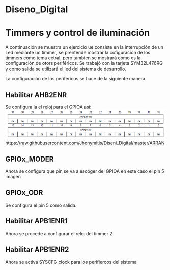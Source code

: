 # Diseno_Digital
# Timmers y control de iluminación 
A continuación se muestra un ejercicio ue consiste en la interrupción de un Led mediante un timmer, se prentende mostrar la cofiguración de los timmers como tema cetral, pero tambien se mostrará como es la configuración de otors periféricos.
Se trabajó con la tarjeta SYM32L476RG y como salida se utilizará el led del sistema de desarrollo.

La configuración de los periféricos se hace de la siguiente manera.

## Habilitar AHB2ENR
Se configura la el reloj para el GPIOA así:
![Diseno_Digital](ARRAN.png)
https://raw.githubusercontent.com/Jhonymitis/Diseni_Digital/master/ARRAN


## GPIOx_MODER
Ahora se configura que pin se va a escoger del GPIOA en este caso el pin 5
imagen



## GPIOx_ODR
Se configura el pin 5 como salida.


## Habilitar APB1ENR1
Ahora se procede a configurar el reloj del timmer 2


## Habilitar APB1ENR2
Ahora se activa SYSCFG clock para los perifiercos del sistema 


